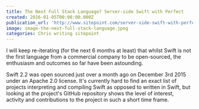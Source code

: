 ```yaml
---
title: The Next Full Stack Language? Server-side Swift with Perfect
created: 2016-01-05T00:00:00.000Z
publication_url: 'http://www.sitepoint.com/server-side-swift-with-perfect/'
image: image-the-next-full-stack-language.jpeg
categories: Chris writing sitepoint
---
```


I will keep re-iterating (for the next 6 months at least) that whilst Swift is not the first language from a commercial company to be open-sourced, the enthusiasm and outcomes so far have been astounding.

Swift 2.2 was open sourced just over a month ago on December 3rd 2015 under an Apache 2.0 license. It's currently hard to find an exact list of projects interpreting and compiling Swift as opposed to written in Swift, but looking at the project's GitHub repository shows the level of interest, activity and contributions to the project in such a short time frame.
